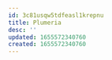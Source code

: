 ```yaml
---
id: 3c81usqw5tdfeasl1krepnu
title: Plumeria
desc: ''
updated: 1655572340760
created: 1655572340760
---
```


